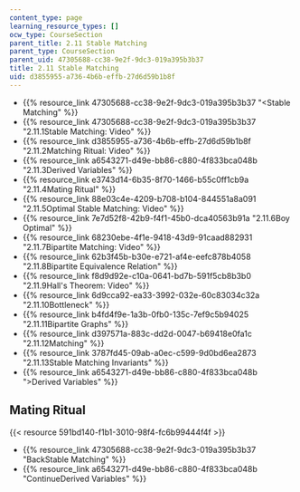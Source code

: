 ```yaml
---
content_type: page
learning_resource_types: []
ocw_type: CourseSection
parent_title: 2.11 Stable Matching
parent_type: CourseSection
parent_uid: 47305688-cc38-9e2f-9dc3-019a395b3b37
title: 2.11 Stable Matching
uid: d3855955-a736-4b6b-effb-27d6d59b1b8f
---
```


*   {{% resource_link 47305688-cc38-9e2f-9dc3-019a395b3b37 "\<Stable Matching" %}}
*   {{% resource_link 47305688-cc38-9e2f-9dc3-019a395b3b37 "2.11.1Stable Matching: Video" %}}
*   {{% resource_link d3855955-a736-4b6b-effb-27d6d59b1b8f "2.11.2Matching Ritual: Video" %}}
*   {{% resource_link a6543271-d49e-bb86-c880-4f833bca048b "2.11.3Derived Variables" %}}
*   {{% resource_link e3743d14-6b35-8f70-1466-b55c0ff1cb9a "2.11.4Mating Ritual" %}}
*   {{% resource_link 88e03c4e-4209-b708-b104-844551a8a091 "2.11.5Optimal Stable Matching: Video" %}}
*   {{% resource_link 7e7d52f8-42b9-f4f1-45b0-dca40563b91a "2.11.6Boy Optimal" %}}
*   {{% resource_link 68230ebe-4f1e-9418-43d9-91caad882931 "2.11.7Bipartite Matching: Video" %}}
*   {{% resource_link 62b3f45b-b30e-e721-af4e-eefc878b4058 "2.11.8Bipartite Equivalence Relation" %}}
*   {{% resource_link f8d9d92e-c10a-0641-bd7b-591f5cb8b3b0 "2.11.9Hall's Theorem: Video" %}}
*   {{% resource_link 6d9cca92-ea33-3992-032e-60c83034c32a "2.11.10Bottleneck" %}}
*   {{% resource_link b4fd4f9e-1a3b-0fb0-135c-7ef9c5b94025 "2.11.11Bipartite Graphs" %}}
*   {{% resource_link d397571a-883c-dd2d-0047-b69418e0fa1c "2.11.12Matching" %}}
*   {{% resource_link 3787fd45-09ab-a0ec-c599-9d0bd6ea2873 "2.11.13Stable Matching Invariants" %}}
*   {{% resource_link a6543271-d49e-bb86-c880-4f833bca048b "\>Derived Variables" %}}

Mating Ritual
-------------

{{< resource 591bd140-f1b1-3010-98f4-fc6b99444f4f >}}

*   {{% resource_link 47305688-cc38-9e2f-9dc3-019a395b3b37 "BackStable Matching" %}}
*   {{% resource_link a6543271-d49e-bb86-c880-4f833bca048b "ContinueDerived Variables" %}}